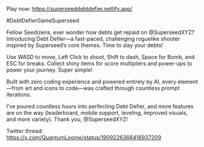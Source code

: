 Play now: https://superseeddebtdefier.netlify.app/

#DebtDefierGameSuperseed

Fellow Seedizens, ever wonder how debts get repaid on @SuperseedXYZ? Introducing Debt Defier—a fast-paced, challenging roguelike shooter inspired by Superseed’s core themes. Time to slay your debts! 

Use WASD to move, Left Click to shoot, Shift to dash, Space for Bomb, and ESC for breaks. Collect shiny items for score multipliers and power-ups to power your journey. Super simple!

Built with zero coding experience and powered entirely by AI, every element—from art and icons to code—was crafted through countless prompt iterations.

I’ve poured countless hours into perfecting Debt Defier, and more features are on the way (leaderboard, mobile support, leveling, improved visuals, and more variety). Thank you, @SuperseedXYZ! 

Twitter thread: https://x.com/QuantumLoome/status/1909226366416937209
